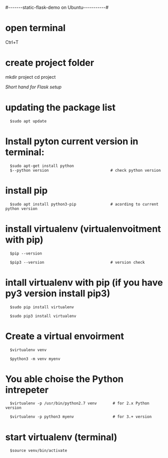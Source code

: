 #-------static-flask-demo on Ubuntu-----------#


# open terminal

Ctrl+T


# create project folder

mkdir project
cd project

*Short hand for Flask setup*
# updating the package list

      $sudo apt update
      
# Install pyton current version  in terminal: 
      $sudo apt-get install python             
      $--python version                           # check python version
# install pip
      
      $sudo apt install python3-pip               # acording to current python version 

# install virtualenv (virtualenvoitment with pip)
      
      $pip --version
      
      $pip3 --version                             # version check


#  intall virtualenv with pip  (if you have py3 version install pip3)
      
      $sudo pip install virtualenv
      
      $sudo pip3 install virtualenv 
      
      
      
# Create a virtual envoirment
      
      $virtualenv venv
      
      $python3 -m venv myenv
      
# You able choise the Python intrepeter

      $virtualenv -p /usr/bin/python2.7 venv       # for 2.x Python version
      
      $virtualenv -p python3 myenv                 # for 3.+ version
      
  

# start virtualenv (terminal)

      $source venv/bin/activate




